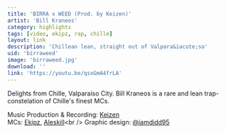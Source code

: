 ```yaml
---
title: 'BIRRA x WEED (Prod. by Keizen)'
artist: 'Bill Kraneos'
category: highlights
tags: [video, ekipz, rap, chille]
layout: link
description: 'Chillean lean, straight out of Valpara&iacute;so'
uid: 'birraweed'
image: 'birraweed.jpg'
download: ''
link: 'https://youtu.be/qsxGmA4frLA'
---
```

Delights from Chille, Valpara&iacute;so City. Bill Kraneos is a rare and lean trap-constelation of Chille's finest MCs. 

Music Production & Recording: [Keizen](https://instagram.com/keizenbeatz)<br /> 
MCs: [Ekipz](https://www.instagram.com/pablitoekipz), [Aleskill](https://www.instagram.com/aleskill1_)<br />
Graphic design: [@iamdidd95](https://www.instagram.com/iamdidd95) <br />